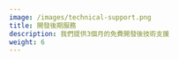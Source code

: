 ```yaml
---
image: /images/technical-support.png
title: 開發後期服務
description: 我們提供3個月的免費開發後技術支援
weight: 6
---
```


